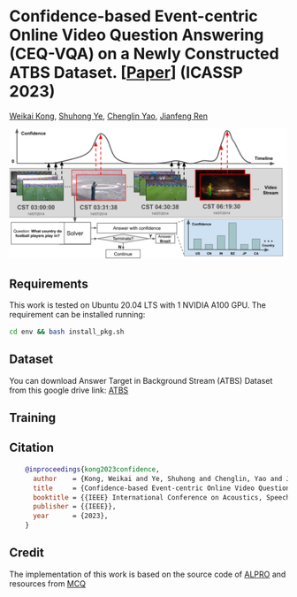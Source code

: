 # Confidence-based Event-centric Online Video Question Answering (CEQ-VQA) on a Newly Constructed ATBS Dataset. [[Paper](https://arxiv.org/abs/2303.03105)] (ICASSP 2023)

[Weikai Kong](https://github.com/WeikaiKong), [Shuhong Ye](https://github.com/kenn-san), [Chenglin Yao](https://www.researchgate.net/profile/Chenglin_Yao2), [Jianfeng Ren](https://research.nottingham.edu.cn/en/persons/jianfeng-ren)

<img src="pics/Online Video QA illustration.png" width="800">

## Requirements
This work is tested on Ubuntu 20.04 LTS with 1 NVIDIA A100 GPU. The requirement can be installed running:

```bash
cd env && bash install_pkg.sh
```

## Dataset
You can download Answer Target in Background Stream (ATBS) Dataset from this google drive link: [ATBS](https://drive.google.com/drive/folders/1xO6KVUj2QLjZweqiXqIMRmuSjVjHuYOy)

## Training


## Citation
```bibtex
    @inproceedings{kong2023confidence,
      author    = {Kong, Weikai and Ye, Shuhong and Chenglin, Yao and Jianfeng, Ren},
      title     = {Confidence-based Event-centric Online Video Question Answering on a Newly Constructed ATBS Dataset},
      booktitle = {{IEEE} International Conference on Acoustics, Speech and Signal Processing, {ICASSP} 2023},
      publisher = {{IEEE}},
      year      = {2023},
    }
```

## Credit
The implementation of this work is based on the source code of [ALPRO](https://github.com/isabella232/ALPRO) and resources from [MCQ](https://github.com/TencentARC/MCQ)


